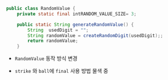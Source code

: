 ```java
public class RandomValue {
    private static final intRANDOM_VALUE_SIZE= 3;

    public static String generateRandomValue() {
        String  usedDigit = "";
        String randomValue = createRandomDigit(usedDigit);;
        return randomValue;
    }
```

- `RandomValue` 동작 방식 변경
    
    

- `strike` 와 `ball`에 `final` 사용 방법 물색 중
